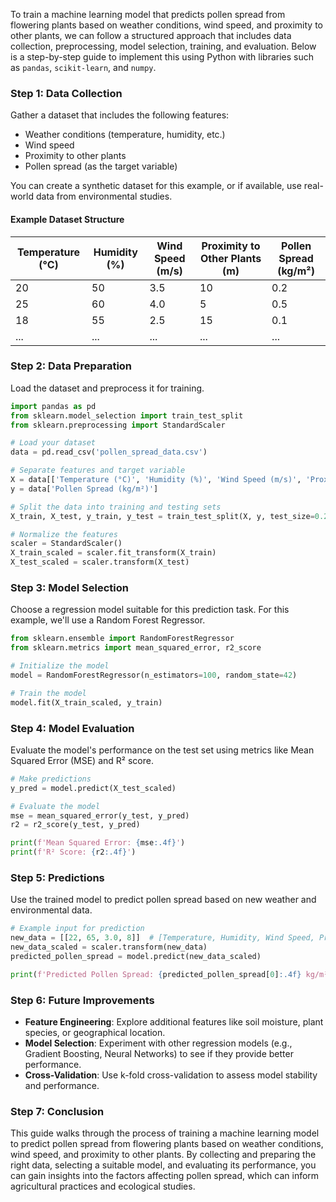 To train a machine learning model that predicts pollen spread from flowering plants based on weather conditions, wind speed, and proximity to other plants, we can follow a structured approach that includes data collection, preprocessing, model selection, training, and evaluation. Below is a step-by-step guide to implement this using Python with libraries such as `pandas`, `scikit-learn`, and `numpy`.

### Step 1: Data Collection

Gather a dataset that includes the following features:
- Weather conditions (temperature, humidity, etc.)
- Wind speed
- Proximity to other plants
- Pollen spread (as the target variable)

You can create a synthetic dataset for this example, or if available, use real-world data from environmental studies.

#### Example Dataset Structure

| Temperature (°C) | Humidity (%) | Wind Speed (m/s) | Proximity to Other Plants (m) | Pollen Spread (kg/m²) |
|-------------------|--------------|-------------------|-------------------------------|-----------------------|
| 20                | 50           | 3.5               | 10                            | 0.2                   |
| 25                | 60           | 4.0               | 5                             | 0.5                   |
| 18                | 55           | 2.5               | 15                            | 0.1                   |
| ...               | ...          | ...               | ...                           | ...                   |

### Step 2: Data Preparation

Load the dataset and preprocess it for training.

```python
import pandas as pd
from sklearn.model_selection import train_test_split
from sklearn.preprocessing import StandardScaler

# Load your dataset
data = pd.read_csv('pollen_spread_data.csv')

# Separate features and target variable
X = data[['Temperature (°C)', 'Humidity (%)', 'Wind Speed (m/s)', 'Proximity to Other Plants (m)']]
y = data['Pollen Spread (kg/m²)']

# Split the data into training and testing sets
X_train, X_test, y_train, y_test = train_test_split(X, y, test_size=0.2, random_state=42)

# Normalize the features
scaler = StandardScaler()
X_train_scaled = scaler.fit_transform(X_train)
X_test_scaled = scaler.transform(X_test)
```

### Step 3: Model Selection

Choose a regression model suitable for this prediction task. For this example, we'll use a Random Forest Regressor.

```python
from sklearn.ensemble import RandomForestRegressor
from sklearn.metrics import mean_squared_error, r2_score

# Initialize the model
model = RandomForestRegressor(n_estimators=100, random_state=42)

# Train the model
model.fit(X_train_scaled, y_train)
```

### Step 4: Model Evaluation

Evaluate the model's performance on the test set using metrics like Mean Squared Error (MSE) and R² score.

```python
# Make predictions
y_pred = model.predict(X_test_scaled)

# Evaluate the model
mse = mean_squared_error(y_test, y_pred)
r2 = r2_score(y_test, y_pred)

print(f'Mean Squared Error: {mse:.4f}')
print(f'R² Score: {r2:.4f}')
```

### Step 5: Predictions

Use the trained model to predict pollen spread based on new weather and environmental data.

```python
# Example input for prediction
new_data = [[22, 65, 3.0, 8]]  # [Temperature, Humidity, Wind Speed, Proximity]
new_data_scaled = scaler.transform(new_data)
predicted_pollen_spread = model.predict(new_data_scaled)

print(f'Predicted Pollen Spread: {predicted_pollen_spread[0]:.4f} kg/m²')
```

### Step 6: Future Improvements

- **Feature Engineering**: Explore additional features like soil moisture, plant species, or geographical location.
- **Model Selection**: Experiment with other regression models (e.g., Gradient Boosting, Neural Networks) to see if they provide better performance.
- **Cross-Validation**: Use k-fold cross-validation to assess model stability and performance.

### Step 7: Conclusion

This guide walks through the process of training a machine learning model to predict pollen spread from flowering plants based on weather conditions, wind speed, and proximity to other plants. By collecting and preparing the right data, selecting a suitable model, and evaluating its performance, you can gain insights into the factors affecting pollen spread, which can inform agricultural practices and ecological studies.